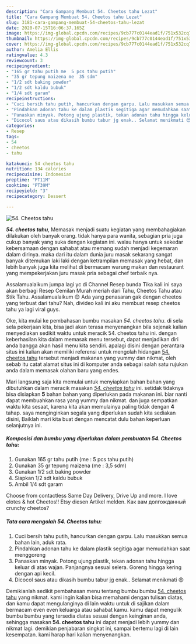 ```yaml
---
description: "Cara Gampang Membuat 54. Cheetos tahu Lezat"
title: "Cara Gampang Membuat 54. Cheetos tahu Lezat"
slug: 3181-cara-gampang-membuat-54-cheetos-tahu-lezat
date: 2020-07-15T16:06:37.165Z
image: https://img-global.cpcdn.com/recipes/9cb777c0144ead1f/751x532cq70/54-cheetos-tahu-foto-resep-utama.jpg
thumbnail: https://img-global.cpcdn.com/recipes/9cb777c0144ead1f/751x532cq70/54-cheetos-tahu-foto-resep-utama.jpg
cover: https://img-global.cpcdn.com/recipes/9cb777c0144ead1f/751x532cq70/54-cheetos-tahu-foto-resep-utama.jpg
author: Amelia Ellis
ratingvalue: 4.3
reviewcount: 3
recipeingredient:
- "165 gr tahu putih me  5 pcs tahu putih"
- "35 gr tepung maizena me  35 sdm"
- "1/2 sdt baking powder"
- "1/2 sdt kaldu bubuk"
- "1/4 sdt garam"
recipeinstructions:
- "Cuci bersih tahu putih, hancurkan dengan garpu. Lalu masukkan semua bahan lain, aduk rata."
- "Pindahkan adonan tahu ke dalam plastik segitiga agar memudahkan saat menggoreng"
- "Panaskan minyak. Potong ujung plastik, tekan adonan tahu hingga keluar di atas wajan. Panjangnya sesuai selera. Goreng hingga kering dengan api kecil."
- "Dicocol saus atau dikasih bumbu tabur jg enak.. Selamat menikmati 😍"
categories:
- Resep
tags:
- 54
- cheetos
- tahu

katakunci: 54 cheetos tahu 
nutrition: 134 calories
recipecuisine: Indonesian
preptime: "PT11M"
cooktime: "PT39M"
recipeyield: "3"
recipecategory: Dessert

---
```



![54. Cheetos tahu](https://img-global.cpcdn.com/recipes/9cb777c0144ead1f/751x532cq70/54-cheetos-tahu-foto-resep-utama.jpg)

<b><i>54. cheetos tahu</i></b>, Memasak menjadi suatu kegiatan yang membahagiakan dilakukan oleh banyak orang. tidak hanya para wanita, sebagian pria juga cukup banyak yang suka dengan kegiatan ini. walau hanya untuk sekedar kebersamaan dengan sahabat atau memang sudah menjadi kegemaran dalam dirinya. maka dari itu dalam dunia juru masak sekarang sangat banyak ditemukan laki laki dengan ketrampilan memasak yang hebat, dan lebih banyak juga kita melihat di bermacam warung makan dan restaurant yang mempekerjakan juru masak pria sebagai chef terbaik nya.

Assalamualaikum jumpa lagi yc di Channel Resep bunda Tika kali ini saya akan berbagi Resep Cemilan Murah meriah dari Tahu, Cheetos Tahu atau Stik Tahu. Assalamualaikum 😊 Ada yang penasaran gak dengan cheetos yang terbuat dari tahu? Nah, divideo kali ini aku membuat resep cheetos tahu ya lagi viral guys.

Oke, kita mulai ke pembahasan bumbu masakan <i>54. cheetos tahu</i>. di sela sela pekerjaan kita, bisa jadi akan terasa menyenangkan bila sejenak kalian menyediakan sedikit waktu untuk meracik 54. cheetos tahu ini. dengan keberhasilan kita dalam memasak menu tersebut, dapat menjadikan diri anda bangga akan hasil menu kita sendiri. apalagi disini dengan perantara situs ini kalian akan memiliki referensi untuk mengolah hidangan <u>54. cheetos tahu</u> tersebut menjadi makanan yang yummy dan nikmat, oleh sebab itu catat alamat situs ini di komputer anda sebagai salah satu rujukan anda dalam memasak olahan baru yang endes.


Mari langsung saja kita memulai untuk menyiapkan bahan bahan yang dibutuhkan dalam meracik masakan <u><i>54. cheetos tahu</i></u> ini. setidak tidaknya bisa disiapkan <b>5</b> bahan bahan yang diperlukan pada makanan ini. biar nanti dapat membuahkan rasa yang yummy dan nikmat. dan juga sempatkan waktu kita sesaat, karena kita akan memulainya paling tidak dengan <b>4</b> tahap. saya menginginkan segala yang diperlukan sudah kita sediakan disini, Baiklah mari kita buat dengan mencatat dulu bahan keperluan selanjutnya ini.

<!--inarticleads1-->

##### Komposisi dan bumbu yang diperlukan dalam pembuatan 54. Cheetos tahu:

1. Gunakan 165 gr tahu putih (me : 5 pcs tahu putih)
1. Gunakan 35 gr tepung maizena (me : 3,5 sdm)
1. Gunakan 1/2 sdt baking powder
1. Siapkan 1/2 sdt kaldu bubuk
1. Ambil 1/4 sdt garam


Choose from contactless Same Day Delivery, Drive Up and more. I love elotes &amp; hot Cheetos!! Etsy diesen Artikel melden. Как вам долгожданный crunchy cheetos? 

<!--inarticleads2-->

##### Tata cara mengolah 54. Cheetos tahu:

1. Cuci bersih tahu putih, hancurkan dengan garpu. Lalu masukkan semua bahan lain, aduk rata.
1. Pindahkan adonan tahu ke dalam plastik segitiga agar memudahkan saat menggoreng
1. Panaskan minyak. Potong ujung plastik, tekan adonan tahu hingga keluar di atas wajan. Panjangnya sesuai selera. Goreng hingga kering dengan api kecil.
1. Dicocol saus atau dikasih bumbu tabur jg enak.. Selamat menikmati 😍




Demikianlah sedikit pembahasan menu tentang bumbu bumbu <u>54. cheetos tahu</u> yang nikmat. kami ingin kalian bisa memahami dengan tulisan diatas, dan kamu dapat mengulanginya di lain waktu untuk di sajikan dalam bermacam even even keluarga atau sahabat kamu. kamu dapat mengulik bumbu bumbu yang tersedia diatas sesuai dengan keinginan anda, sehingga masakan <b>54. cheetos tahu</b> ini dapat menjadi lebih yummy dan nikmat lagi. demikian penjabaran singkat ini, sampai bertemu lagi di lain kesempatan. kami harap hari kalian menyenangkan.
